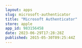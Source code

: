 ```yaml
---
layout: apps
slug: microsoft-authenticator
title: "Microsoft Authenticator"
store: apple
app_id: 983156458
date: 2023-06-29T17:28:28Z
published: 2015-05-30T09:25:44Z
---
```

